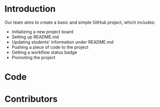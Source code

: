 # Introduction
Our team aims to create a basic and simple GitHub project, which includes:
* Initializing a new project board
* Setting up README.md
* Updating students' information under README.md
* Pushing a piece of code to the project
* Getting a workflow status badge
* Promoting the project


# Code

# Contributors
 
